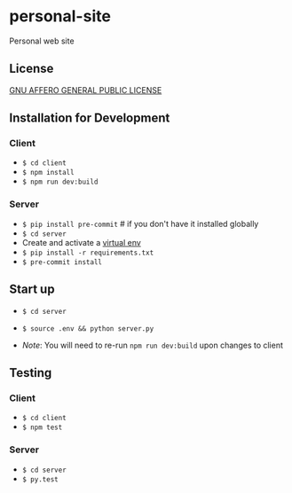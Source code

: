 # personal-site
Personal web site

## License
[GNU AFFERO GENERAL PUBLIC LICENSE](COPYING)

## Installation for Development
### Client
  - `$ cd client`
  - `$ npm install`
  - `$ npm run dev:build`

### Server
  - `$ pip install pre-commit` # if you don't have it installed globally
  - `$ cd server`
  - Create and activate a [virtual env](https://virtualenv.pypa.io/en/stable/)
  - `$ pip install -r requirements.txt`
  - `$ pre-commit install`

## Start up
  - `$ cd server`
  - `$ source .env && python server.py`

  - *Note*: You will need to re-run `npm run dev:build` upon changes to client

## Testing
### Client
  - `$ cd client`
  - `$ npm test`

### Server
  - `$ cd server`
  - `$ py.test`
